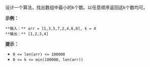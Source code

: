 设计一个算法，找出数组中最小的k个数。以任意顺序返回这k个数均可。

**示例：**

    
    
    **输入：** arr = [1,3,5,7,2,4,6,8], k = 4
    **输出：** [1,2,3,4]
    

**提示：**

  * `0 <= len(arr) <= 100000`
  * `0 <= k <= min(100000, len(arr))`

